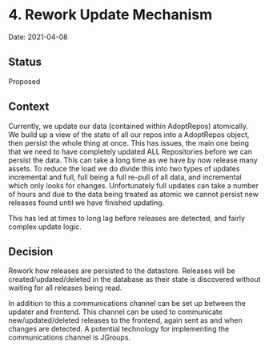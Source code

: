 # 4. Rework Update Mechanism

Date: 2021-04-08

## Status

Proposed

## Context

Currently, we update our data (contained within AdoptRepos) atomically. We build up a view of the state of
all our repos into a AdoptRepos object, then persist the whole thing at once. This has issues, the main one being
that we need to have completely updated ALL Repositories before we can persist the data. This can take a 
long time as we have by now release many assets. To reduce the load we do divide this into two types of
updates incremental and full, full being a full re-pull of all data, and incremental which only looks
for changes. Unfortunately full updates can take a number of hours and due to the data being treated as
atomic we cannot persist new releases found until we have finished updating.

This has led at times to long lag before releases are detected, and fairly complex update logic.

## Decision

Rework how releases are persisted to the datastore. Releases will be created/updated/deleted in the database 
as their state is discovered without waiting for all releases being read. 

In addition to this a communications channel can be set up between the updater and frontend. This channel can be
used to communicate new/updated/deleted releases to the frontend, again sent as and when changes are detected. A 
potential technology for implementing the communications channel is JGroups. 

